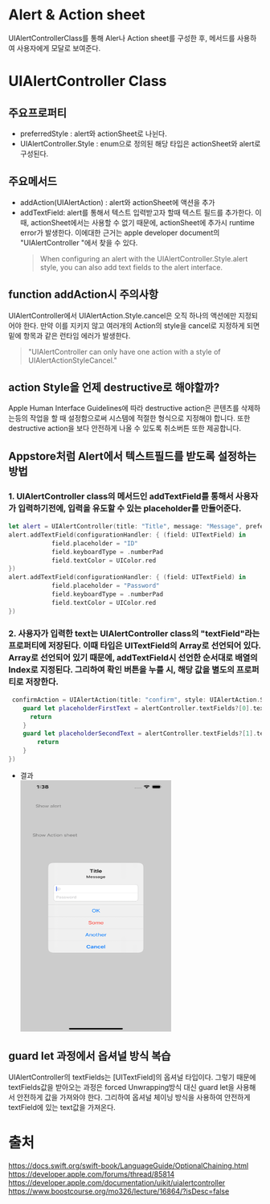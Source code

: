 # Alert & Action sheet

UIAlertControllerClass를 통해 Aler나 Action sheet를 구성한 후, 메서드를 사용하여 사용자에게 모달로 보여준다.

# UIAlertController Class

## 주요프로퍼티

- preferredStyle : alert와 actionSheet로 나뉜다.
- UIAlertController.Style : enum으로 정의된 해당 타입은 actionSheet와 alert로 구성된다.

## 주요메서드

- addAction(UIAlertAction) : alert와 actionSheet에 액션을 추가
- addTextField: alert를 통해서 텍스트 입력받고자 할때 텍스트 필드를 추가한다. 이때, actionSheet에서는 사용할 수 없기 때문에, actionSheet에 추가시 runtime error가 발생한다. 이에대한 근거는 apple developer document의 "UIAlertController
  "에서 찾을 수 있다.
  > When configuring an alert with the UIAlertController.Style.alert style, you can also add text fields to the alert interface.

## function addAction시 주의사항

UIAlertController에서 UIAlertAction.Style.cancel은 오직 하나의 액션에만 지정되어야 한다. 만약 이를 지키지 않고 여러개의 Action의 style을 cancel로 지정하게 되면
밑에 항목과 같은 런타임 에러가 발생한다.

> "UIAlertController can only have one action with a style of UIAlertActionStyleCancel."

## action Style을 언제 destructive로 해야할까?

Apple Human Interface Guidelines에 따라 destructive action은 콘텐츠를 삭제하는등의 작업을 할 때 설정함으로써 시스템에 적절한 형식으로 지정해야 합니다. 또한 destructive action을 보다 안전하게 나올 수 있도록 취소버튼 또한 제공합니다.

## Appstore처럼 Alert에서 텍스트필드를 받도록 설정하는 방법

### 1. UIAlertController class의 메서드인 addTextField를 통해서 사용자가 입력하기전에, 입력을 유도할 수 있는 placeholder를 만들어준다.

```swift
let alert = UIAlertController(title: "Title", message: "Message", preferredStyle: .alert)
alert.addTextField(configurationHandler: { (field: UITextField) in
            field.placeholder = "ID"
            field.keyboardType = .numberPad
            field.textColor = UIColor.red
})
alert.addTextField(configurationHandler: { (field: UITextField) in
            field.placeholder = "Password"
            field.keyboardType = .numberPad
            field.textColor = UIColor.red
})
```

### 2. 사용자가 입력한 text는 UIAlertController class의 "textField"라는 프로퍼티에 저장된다. 이때 타입은 UITextField의 Array로 선언되어 있다. Array로 선언되어 있기 때문에, addTextField시 선언한 순서대로 배열의 Index로 지정된다. 그리하여 확인 버튼을 누를 시, 해당 값을 별도의 프로퍼티로 저장한다.

```swift
 confirmAction = UIAlertAction(title: "confirm", style: UIAlertAction.Style.default, handler: { (action: UIAlertAction) in
    guard let placeholderFirstText = alertController.textFields?[0].text else {
      return
    }
    guard let placeholderSecondText = alertController.textFields?[1].text else {
        return
    }
})
```

- 결과  
  <img src="https://github.com/yudonlee/TIL/blob/main/iOS/pictures/alertActionList.png" width="300" height="500">

## guard let 과정에서 옵셔널 방식 복습

UIAlertController의 textFields는 [UITextField]의 옵셔널 타입이다. 그렇기 때문에 textFields값을 받아오는 과정은 forced Unwrapping방식 대신 guard let을 사용해서 안전하게 값을 가져와야 한다.
그리하여 옵셔널 체이닝 방식을 사용하여 안전하게 textField에 있는 text값을 가져온다.

# 출처

https://docs.swift.org/swift-book/LanguageGuide/OptionalChaining.html  
https://developer.apple.com/forums/thread/85814  
https://developer.apple.com/documentation/uikit/uialertcontroller  
https://www.boostcourse.org/mo326/lecture/16864/?isDesc=false
